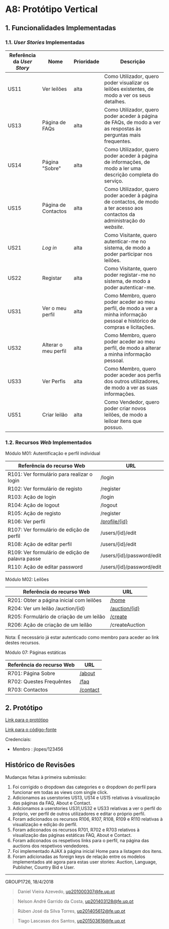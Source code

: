 # A8: Protótipo Vertical

## 1. Funcionalidades Implementadas

### 1.1. *User Stories* Implementadas


| Referência da *User Story* | Nome                   | Prioridade                   | Descrição                   |
| -------------------- | ---------------------- | -------------------------- | ----------------------------- |
| US11 | Ver leilões | alta | Como Utilizador, quero poder visualizar os leilões existentes, de modo a ver os seus detalhes.
|US13|Página de FAQs|alta|Como Utilizador, quero poder aceder à página de FAQs, de modo a ver as respostas às perguntas mais frequentes.
|US14|Página "Sobre"|alta|Como Utilizador, quero poder aceder à página de informações, de modo a ler uma descrição completa do serviço.
|US15|Página de Contactos|alta|Como Utilizador, quero poder aceder à página de contactos, de modo a ter acesso aos contactos da administração do *website*.
| US21                 | *Log in* | alta | Como Visitante, quero autenticar-me no sistema, de modo a poder participar nos leilões. |
| US22|Registar|alta|Como Visitante, quero poder registar-me no sistema, de modo a poder autenticar-me.|
|US31|Ver o meu perfil|alta|Como Membro, quero poder aceder ao meu perfil, de modo a ver a minha informação pessoal e histórico de compras e licitações.
|US32|Alterar o meu perfil|alta|Como Membro, quero poder aceder ao meu perfil, de modo a alterar a minha informação pessoal.
|US33|Ver Perfis|alta|Como Membro, quero poder aceder aos perfis dos outros utilizadores, de modo a ver as suas informações.
| US51|Criar leilão|alta|Como Vendedor, quero poder criar novos leilões, de modo a leiloar itens que possuo.


### 1.2. Recursos *Web* Implementados

Módulo M01: Autentificação e perfil individual

| Referência do recurso Web | URL                         |
| ---------------------- | ------------------------------ |
| R101: Ver formulário para realizar o login | /login |
| R102: Ver formulário de registo | /register |
| R103: Ação de login | /login |
| R104: Ação de logout | /logout |
| R105: Ação de registo | /register |
| R106: Ver perfil | [/profile/{id}](http://lbaw1726.lbaw-prod.fe.up.pt/profile/1) |
| R107: Ver formulário de edição de perfil |  	/users/{id}/edit |
| R108: Ação de editar perfil |  	/users/{id}/edit |
| R109: Ver formulário de edição de palavra passe | /users/{id}/password/edit |
| R110: Ação de editar password | /users/{id}/password/edit |

Módulo M02: Leilões

| Referência do recurso Web | URL                         |
| ---------------------- | ------------------------------ |
| R201: Obter a página inicial com leilões | [/home](http://lbaw1726.lbaw-prod.fe.up.pt/home) |
| R204: Ver um leilão /auction/{id} | [/auction/{id}](http://lbaw1726.lbaw-prod.fe.up.pt/auction/1) |
| R205: Formulário de criação de um leilão | [/create](http://lbaw1726.lbaw-prod.fe.up.pt/create)|
| R206: Ação de criação de um leilão | /createAuction |
Nota: É necessário já estar autenticado como membro para aceder ao link destes recursos.

Módulo 07: Páginas estáticas

| Referência do recurso Web | URL                         |
| ---------------------- | ------------------------------ |
| R701: Página Sobre | [/about](http://lbaw1726.lbaw-prod.fe.up.pt/about) |
| R702: Questes Frequêntes | [/faq](http://lbaw1726.lbaw-prod.fe.up.pt/faq) 
| R703: Contactos | [/contact](http://lbaw1726.lbaw-prod.fe.up.pt/contact)|


## 2. Protótipo

[Link para o protótipo](http://lbaw1726.lbaw-prod.fe.up.pt/)

[Link para o código-fonte](https://github.com/tiagolascasas/lbaw1726/tree/proto)

 Credenciais:

   * Membro : jlopes/123456

## Histórico de Revisões

Mudanças feitas à primeira submissão:

1. Foi corrigido o dropdown das categories e o dropdown do perfil para funcionar em todas as views com single click.
2. Adicionamos as userstories US13, US14 e US15 relativas à visualização das páginas da FAQ, About e Contact.
3. Adicionamos a userstories US31,US32 e US33 relativas a ver o perfil do próprio, ver perfil de outros utilizadores e editar o próprio perfil.
4. Foram adicionados os recursos R106, R107, R108, R109 e R110 relativas à visualização e edição do perfil.
5. Foram adiconados os recursos R701, R702 e R703 relativos à visualização das páginas estáticas FAQ, About e Contact.
6. Foram adiconados os respetivos links para o perfil, na página das auctions dos respetivos vendedores.
7. Foi implementado AJAX à página inicial Home para a listagem dos itens.
8. Foram adicionadas as foreign keys de relação entre os modelos implementados até agora para estas user stories: Auction, Language, Publisher, Country Bid e User.

***
GROUP1726, 18/4/2018

> Daniel Vieira Azevedo, up201000307@fe.up.pt

> Nelson André Garrido da Costa, up201403128@fe.up.pt

> Rúben José da Silva Torres, up201405612@fe.up.pt

> Tiago Lascasas dos Santos, up201503616@fe.up.pt
